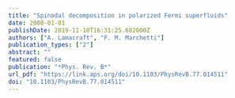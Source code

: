 ```yaml
---
title: "Spinodal decomposition in polarized Fermi superfluids"
date: 2008-01-01
publishDate: 2019-11-10T16:31:25.682000Z
authors: ["A. Lamacraft", "F. M. Marchetti"]
publication_types: ["2"]
abstract: ""
featured: false
publication: "*Phys. Rev. B*"
url_pdf: "https://link.aps.org/doi/10.1103/PhysRevB.77.014511"
doi: "10.1103/PhysRevB.77.014511"
---
```


